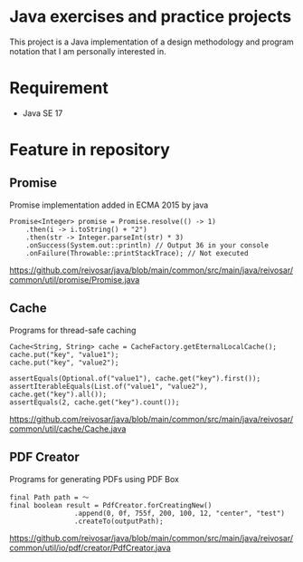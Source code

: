 # Java exercises and practice projects 

This project is a Java implementation of a design methodology and program notation that I am personally interested in.

# Requirement

* Java SE 17

# Feature in repository
## Promise

  Promise implementation added in ECMA 2015 by java
```
Promise<Integer> promise = Promise.resolve(() -> 1)
    .then(i -> i.toString() + "2")
    .then(str -> Integer.parseInt(str) * 3)
    .onSuccess(System.out::println) // Output 36 in your console
    .onFailure(Throwable::printStackTrace); // Not executed
```
https://github.com/reivosar/java/blob/main/common/src/main/java/reivosar/common/util/promise/Promise.java

## Cache

  Programs for thread-safe caching
```
Cache<String, String> cache = CacheFactory.getEternalLocalCache();
cache.put("key", "value1");
cache.put("key", "value2");

assertEquals(Optional.of("value1"), cache.get("key").first());
assertIterableEquals(List.of("value1", "value2"), cache.get("key").all());
assertEquals(2, cache.get("key").count());
```
https://github.com/reivosar/java/blob/main/common/src/main/java/reivosar/common/util/cache/Cache.java

## PDF Creator

  Programs for generating PDFs using PDF Box
```
final Path path = ～
final boolean result = PdfCreator.forCreatingNew()
                .append(0, 0f, 755f, 200, 100, 12, "center", "test")
                .createTo(outputPath);
```
https://github.com/reivosar/java/blob/main/common/src/main/java/reivosar/common/util/io/pdf/creator/PdfCreator.java
